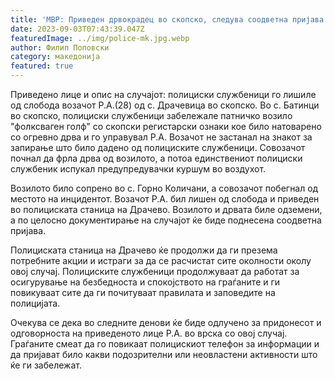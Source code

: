 ```yaml
---
title: 'МВР: Приведен дрвокрадец во скопско, следува соодветна пријава - 03 СЕПТЕМВРИ 2023'
date: 2023-09-03T07:43:39.047Z
featuredImage: ../img/police-mk.jpg.webp
author: Филип Поповски
category: македонија
featured: true
---
```

Приведено лице и опис на случајот: полициски службеници го лишиле од слобода возачот Р.А.(28) од с. Драчевица во скопско. Во с. Батинци во скопско, полициски службеници забележале патничко возило "фолксваген голф" со скопски регистарски ознаки кое било натоварено со огревно дрва и го управувал Р.А. Возачот не застанал на знакот за запирање што било дадено од полициските службеници. Совозачот почнал да фрла дрва од возилото, а потоа единствениот полициски службеник испукал предупредувачки куршум во воздухот.

Возилото било сопрено во с. Горно Количани, а совозачот побегнал од местото на инцидентот. Возачот Р.А. бил лишен од слобода и приведен во полициската станица на Драчево. Возилото и дрвата биле одземени, а по целосно документирање на случајот ќе биде поднесена соодветна пријава.

Полициската станица на Драчево ќе продолжи да ги презема потребните акции и истраги за да се расчистат сите околности околу овој случај. Полициските службеници продолжуваат да работат за осигурување на безбедноста и спокојството на граѓаните и ги повикуваат сите да ги почитуваат правилата и заповедите на полицијата.

Очекува се дека во следните денови ќе биде одлучено за придонесот и одговорноста на приведеното лице Р.А. во врска со овој случај. Граѓаните смеат да го повикаат полицискиот телефон за информации и да пријават било какви подозрителни или неовластени активности што ќе ги забележат.
